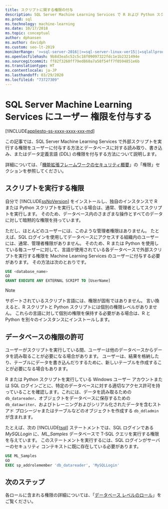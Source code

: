 ```yaml
---
title: スクリプトに関する権限の付与
description: SQL Server Machine Learning Services で R および Python スクリプトの実行に対するデータベース ユーザーの権限を付与する方法について説明します。
ms.prod: sql
ms.technology: machine-learning
ms.date: 10/17/2018
ms.topic: conceptual
author: dphansen
ms.author: davidph
ms.custom: seo-lt-2019
monikerRange: '>=sql-server-2016||>=sql-server-linux-ver15||=sqlallproducts-allversions'
ms.openlocfilehash: 9b8d3ea5c52c5c18f09097322fdc1e1b2321494e
ms.sourcegitcommit: ff82f3260ff79ed860a7a58f54ff7f0594851e6b
ms.translationtype: HT
ms.contentlocale: ja-JP
ms.lasthandoff: 03/29/2020
ms.locfileid: "73727309"
---
```

# <a name="give-users-permission-to-sql-server-machine-learning-services"></a>SQL Server Machine Learning Services にユーザー 権限を付与する
[!INCLUDE[appliesto-ss-xxxx-xxxx-xxx-md](../../includes/appliesto-ss-xxxx-xxxx-xxx-md.md)]

この記事では、SQL Server Machine Learning Services で外部スクリプトを実行する権限をユーザーに付与する方法とデータベースに対する読み取り、書き込み、またはデータ定義言語 (DDL) の権限を付与する方法について説明します。

詳細については、「[機能拡張フレームワークのセキュリティ概要](../../advanced-analytics/concepts/security.md#permissions)」の「権限」セクションを参照してください。

<a name="permissions-external-script"></a>

## <a name="permission-to-run-scripts"></a>スクリプトを実行する権限

自分で [!INCLUDE[ssNoVersion](../../includes/ssnoversion-md.md)] をインストールし、独自のインスタンスで R または Python スクリプトを実行している場合は、通常、管理者としてスクリプトを実行します。 そのため、データベース内のさまざまな操作とすべてのデータに対して暗黙的な権限を持っています。

ただし、ほとんどのユーザーには、このような管理者権限はありません。 たとえば、SQL ログインを使用してデータベースにアクセスする組織内のユーザーには、通常、管理者権限がありません。 そのため、R または Python を使用している毎ユーザーに対して、言語が使用されている各データベースで外部スクリプトを実行する権限を Machine Learning Services のユーザーに付与する必要があります。 その方法は次のとおりです。

```sql
USE <database_name>
GO
GRANT EXECUTE ANY EXTERNAL SCRIPT TO [UserName]
```

> [!NOTE]
> サポートされているスクリプト言語には、権限が固有ではありません。 言い換えると、R スクリプトと Python スクリプトには個別の権限レベルがありません。 これらの言語に対して個別の権限を保持する必要がある場合は、R と Python を別々のインスタンスにインストールします。

<a name="permissions-db"></a> 

## <a name="grant-databases-permissions"></a>データベースの権限の許可

ユーザーがスクリプトを実行している間、ユーザーは他のデータベースからデータを読み取ることが必要になる場合があります。 ユーザーは、結果を格納したり、テーブルにデータを書き込んだりするために、新しいテーブルを作成することが必要になる場合もあります。

R または Python スクリプトを実行している Windows ユーザー アカウントまたは SQL ログインごとに、特定のデータベースに対する適切なアクセス許可を持っていることを確認します。これには、データを読み取るための `db_datareader`、オブジェクトをデータベースに保存するための `db_datawriter`、およびトレーニングおよびシリアル化されたデータを含むストアド プロシージャまたはテーブルなどのオブジェクトを作成する `db_ddladmin` が含まれます。

たとえば、次の [!INCLUDE[tsql](../../includes/tsql-md.md)] ステートメントでは、SQL ログインである *MySQLLogin* に、*ML_Samples* データベースで T-SQL クエリを実行する権限を与えています。 このステートメントを実行するには、SQL ログインがサーバーのセキュリティ コンテキストに既に存在している必要があります。

```sql
USE ML_Samples
GO
EXEC sp_addrolemember 'db_datareader', 'MySQLLogin'
```

## <a name="next-steps"></a>次のステップ

各ロールに含まれる権限の詳細については、「[データベース レベルのロール](../../relational-databases/security/authentication-access/database-level-roles.md)」をご覧ください。